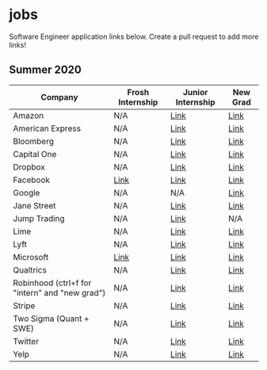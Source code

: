 # jobs
Software Engineer application links below. Create a pull request to add more links!

Summer 2020
---

Company | Frosh Internship | Junior Internship | New Grad
--- | --- | --- | --- 
Amazon | N/A | [Link](https://www.amazon.jobs/en/jobs/908695/software-development-engineer-internship-summer-2020-us) | [Link](https://www.amazon.jobs/en/jobs/908703/software-development-engineer-2020-united-states)
American Express | N/A | [Link](https://jobs.americanexpress.com/jobs/19003378?lang=en-us&previousLocale=en-US) | [Link](https://jobs.americanexpress.com/jobs/19013265?lang=en-us&previousLocale=en-US)
Bloomberg | N/A | [Link](https://careers.bloomberg.com/job/detail/76852) | [Link](https://careers.bloomberg.com/job/detail/76851)
Capital One | N/A | [Link](https://campus.capitalone.com/job/mclean/technology-internship-program-summer-2020/1786/12562814) | [Link](https://campus.capitalone.com/job/mclean/technology-development-program-associate-2020/1786/12562815)
Dropbox | N/A | [Link](https://www.dropbox.com/jobs/listing/1810089) | [Link](https://www.dropbox.com/jobs/listing/1806456/)
Facebook | [Link](https://www.facebook.com/careers/FBUEngineering) | [Link](https://www.facebook.com/careers/jobs/2350871135127906/) | [Link](https://www.facebook.com/careers/jobs/859448991102087/)
Google | N/A | N/A | [Link](https://careers.google.com/jobs/results/100983581326615238-software-engineer-university-graduate/?category=DATA_CENTER_OPERATIONS&category=DEVELOPER_RELATIONS&category=HARDWARE_ENGINEERING&category=INFORMATION_TECHNOLOGY&category=MANUFACTURING_SUPPLY_CHAIN&category=NETWORK_ENGINEERING&category=PRODUCT_MANAGEMENT&category=PROGRAM_MANAGEMENT&category=SOFTWARE_ENGINEERING&category=TECHNICAL_INFRASTRUCTURE_ENGINEERING&category=TECHNICAL_SOLUTIONS&category=TECHNICAL_WRITING&category=USER_EXPERIENCE&company=Google&company=YouTube&employment_type=FULL_TIME&employment_type=PART_TIME&employment_type=TEMPORARY&jex=ENTRY_LEVEL)
Jane Street | N/A | [Link](https://www.janestreet.com/join-jane-street/apply/) | [Link](https://www.janestreet.com/join-jane-street/apply/) 
Jump Trading | N/A | [Link](https://www.jumptrading.com/apply.html?gh_jid=1550728) | N/A
Lime | N/A | [Link](https://jobs.lever.co/limebike/abbcff74-b22f-4a84-84d6-1bc3919eabb1) | [Link](https://jobs.lever.co/limebike/fbea1c67-c6a9-42ba-a0a3-475098487a99)
Lyft | N/A | [Link](https://boards.greenhouse.io/lyft/jobs/4358047002?gh_jid=4358047002) | [Link](https://boards.greenhouse.io/lyft/jobs/4374104002?gh_jid=4374104002) 
Microsoft | [Link](https://careers.microsoft.com/students/us/en/job/650947/Internship-Opportunities-for-Students-Explore-Microsoft-Internship) | [Link](https://careers.microsoft.com/students/us/en/job/650858/Internship-Opportunities-for-Students-Software-Engineering-Program-Management) | [Link](https://careers.microsoft.com/us/en/job/643738/Full-Time-Opportunities-for-Students-or-Recent-Graduates-Software-Engineering-Program-Management)
Qualtrics | N/A | [Link](https://boards.greenhouse.io/qualtrics/jobs/755570) | [Link](https://boards.greenhouse.io/qualtrics/jobs/52430)
Robinhood (ctrl+f for "intern" and "new grad") | N/A | [Link](https://careers.robinhood.com/openings) | [Link](https://careers.robinhood.com/openings)
Stripe | N/A | [Link](https://stripe.com/jobs/listing/software-engineering-intern/1793449) | [Link](https://stripe.com/jobs/listing/new-grad-software-engineer/1802651)
Two Sigma (Quant + SWE) | N/A | [Link](https://internships.twosigma.com/our-interns) | [Link](https://careers.twosigma.com/careers/JobDetail/New-York-New-York-United-States-Software-Engineer/389)
Twitter | N/A | [Link](https://jobs.smartrecruiters.com/ni/Twitter2/c9c8d155-aab8-43cb-a530-629689467768-2020-university-application-full-time-internship) | [Link](https://jobs.smartrecruiters.com/ni/Twitter2/c9c8d155-aab8-43cb-a530-629689467768-2020-university-application-full-time-internship)
Yelp | N/A | [Link](https://www.yelp.com/careers/teams/college-engineering) | [Link](https://www.yelp.com/careers/teams/college-engineering)
